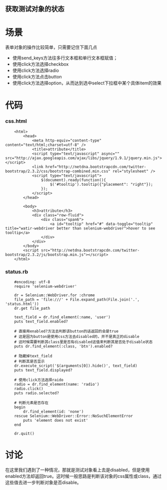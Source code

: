 获取测试对象的状态
------------

场景
====
表单对象的操作比较简单，只需要记住下面几点

* 使用send_keys方法往多行文本框和单行文本框赋值；
* 使用click方法选择checkbox
* 使用click方法选择radio
* 使用click方法点击button
* 使用click方法选择option，从而达到选中select下拉框中某个具体item的效果

代码
====

### css.html
```
	<html>
		<head>
			<meta http-equiv="content-type" content="text/html;charset=utf-8" />
			<title>attribute</title>		
			<script type="text/javascript" async="" src="http://ajax.googleapis.com/ajax/libs/jquery/1.9.1/jquery.min.js"></script>
			<link href="http://netdna.bootstrapcdn.com/twitter-bootstrap/2.3.2/css/bootstrap-combined.min.css" rel="stylesheet" />		
			<script type="text/javascript">
				$(document).ready(function(){
					$('#tooltip').tooltip({"placement": "right"});
				});
			</script>
		</head>
			
		<body>
			<h3>attribute</h3>
			<div class="row-fluid">
				<div class="span6">		
					<a id="tooltip" href="#" data-toggle="tooltip" title="watir-webdriver better than selenium-webdriver">hover to see tooltip</a>
				</div>		
			</div>		
		</body>
		<script src="http://netdna.bootstrapcdn.com/twitter-bootstrap/2.3.2/js/bootstrap.min.js"></script>
	</html>
```

### status.rb
```
	#encoding: utf-8
	require 'selenium-webdriver'

	dr = Selenium::WebDriver.for :chrome
	file_path = 'file:///' + File.expand_path(File.join('.', 'status.html'))
	dr.get file_path

	text_field = dr.find_element(:name, 'user')
	puts text_field.enabled?

	# 直接用enabled?方法去判断该button的话返回的会是true
	# 这是因为button是使用css方法去disabled的，并不是真正的disable
	# 这时候需要判断其class里是否有disabled这值来判断其是否处于disable状态
	puts dr.find_element(:class, 'btn').enabled?

	# 隐藏掉text_field
	# 判断其是否显示
	dr.execute_script('$(arguments[0]).hide()', text_field)
	puts text_field.displayed?

	# 使用click方法选择raido
	radio = dr.find_element(name: 'radio')
	radio.click()
	puts radio.selected?

	# 判断元素是否存在
	begin
		dr.find_element(id: 'none')
	rescue Selenium::WebDriver::Error::NoSuchElementError
		puts 'element does not exist'
	end 

	dr.quit()

```

讨论
====
在这里我们遇到了一种情况，那就是测试对象看上去是disabled，但是使用enabled方法却返回true。这时候一般思路是判断该对象的css属性或class，通过这些值去进一步判断对象是否disable。